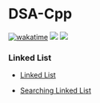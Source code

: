 # DSA-Cpp

[![wakatime](https://wakatime.com/badge/github/Kanav-Arora/DSA-Cpp.svg)](https://wakatime.com/badge/github/Kanav-Arora/DSA-Cpp)
![](https://img.shields.io/tokei/lines/github/kanav-arora/dsa-cpp)
![](https://img.shields.io/github/languages/top/kanav-arora/dsa-cpp)

### Linked List

- [Linked List](/Linked%20Lists/linked_list.cpp)

- [Searching Linked List](/Linked%20Lists/searching_linked_list.cpp)
